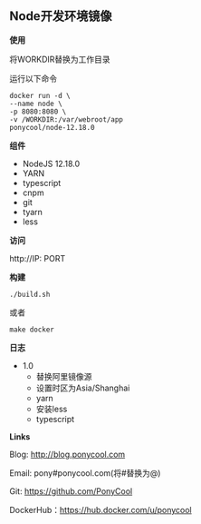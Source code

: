 ##  Node开发环境镜像

**使用**

将WORKDIR替换为工作目录

运行以下命令

``` 
docker run -d \
--name node \
-p 8080:8080 \
-v /WORKDIR:/var/webroot/app
ponycool/node-12.18.0
```

**组件**

* NodeJS 12.18.0
* YARN
* typescript
* cnpm
* git
* tyarn
* less

**访问**

http://IP: PORT

**构建**

``` 
./build.sh
```
或者

```
make docker
```

**日志**

* 1.0
    - 替换阿里镜像源
    - 设置时区为Asia/Shanghai
    - yarn
    - 安装less
    - typescript

**Links**

Blog: http://blog.ponycool.com

Email: pony#ponycool.com(将#替换为@)

Git: https://github.com/PonyCool

DockerHub：https://hub.docker.com/u/ponycool
